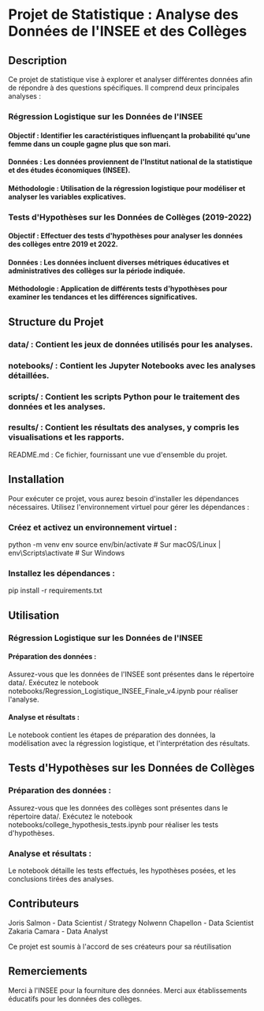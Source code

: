 # Projet de Statistique : Analyse des Données de l'INSEE et des Collèges
## Description
Ce projet de statistique vise à explorer et analyser différentes données afin de répondre à des questions spécifiques. Il comprend deux principales analyses :

### Régression Logistique sur les Données de l'INSEE

#### Objectif : Identifier les caractéristiques influençant la probabilité qu'une femme dans un couple gagne plus que son mari.
#### Données : Les données proviennent de l'Institut national de la statistique et des études économiques (INSEE).
#### Méthodologie : Utilisation de la régression logistique pour modéliser et analyser les variables explicatives.

### Tests d'Hypothèses sur les Données de Collèges (2019-2022)

#### Objectif : Effectuer des tests d'hypothèses pour analyser les données des collèges entre 2019 et 2022.
#### Données : Les données incluent diverses métriques éducatives et administratives des collèges sur la période indiquée.
#### Méthodologie : Application de différents tests d'hypothèses pour examiner les tendances et les différences significatives.

## Structure du Projet
### data/ : Contient les jeux de données utilisés pour les analyses.
### notebooks/ : Contient les Jupyter Notebooks avec les analyses détaillées.
### scripts/ : Contient les scripts Python pour le traitement des données et les analyses.
### results/ : Contient les résultats des analyses, y compris les visualisations et les rapports.
README.md : Ce fichier, fournissant une vue d'ensemble du projet.

## Installation
Pour exécuter ce projet, vous aurez besoin d'installer les dépendances nécessaires. Utilisez l'environnement virtuel pour gérer les dépendances :

### Créez et activez un environnement virtuel :
python -m venv env
source env/bin/activate  # Sur macOS/Linux
 | env\Scripts\activate  # Sur Windows

### Installez les dépendances :
pip install -r requirements.txt

## Utilisation
### Régression Logistique sur les Données de l'INSEE

#### Préparation des données :
Assurez-vous que les données de l'INSEE sont présentes dans le répertoire data/.
Exécutez le notebook notebooks/Regression_Logistique_INSEE_Finale_v4.ipynb pour réaliser l'analyse.

#### Analyse et résultats :
Le notebook contient les étapes de préparation des données, la modélisation avec la régression logistique, et l'interprétation des résultats.

## Tests d'Hypothèses sur les Données de Collèges

### Préparation des données :
Assurez-vous que les données des collèges sont présentes dans le répertoire data/.
Exécutez le notebook notebooks/college_hypothesis_tests.ipynb pour réaliser les tests d'hypothèses.
### Analyse et résultats :
Le notebook détaille les tests effectués, les hypothèses posées, et les conclusions tirées des analyses.

## Contributeurs
Joris Salmon - Data Scientist / Strategy
Nolwenn Chapellon - Data Scientist
Zakaria Camara - Data Analyst

Ce projet est soumis à l'accord de ses créateurs pour sa réutilisation

## Remerciements
Merci à l'INSEE pour la fourniture des données.
Merci aux établissements éducatifs pour les données des collèges.
